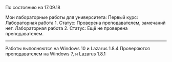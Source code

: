 По состоянию на 17.09.18

Мои лабораторные работы для университета:
Первый курс:
Лабораторная работа 1. Статус: Проверена преподавателем, замечаний нет.
Лабораторная работа 2. Статус: Ещё не проверена преподавателем.
______________________

Работы выполняются на Windows 10 и Lazarus 1.8.4
Проверяются преподавателем на Windows 7, и Lazarus 1.8.1  